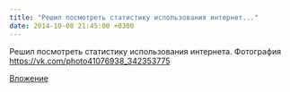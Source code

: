```yaml
---
title: "Решил посмотреть статистику использования интернет..."
date: 2014-10-08 21:45:00 +0300
---
```


Решил посмотреть статистику использования интернета.
Фотография
https://vk.com/photo41076938_342353775

[Вложение](https://vk.com/photo41076938_342353775)
